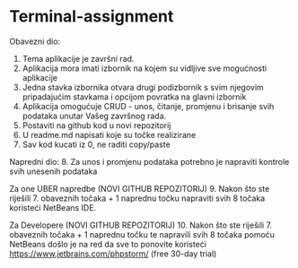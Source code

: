 # Terminal-assignment

Obavezni dio:
1. Tema aplikacije je završni rad.
2. Aplikacija mora imati izbornik na kojem su vidljive sve mogućnosti aplikacije
3. Jedna stavka izbornika otvara drugi podizbornik s svim njegovim pripadajućim stavkama i opcijom povratka na glavni izbornik
4. Aplikacija omogućuje CRUD - unos, čitanje, promjenu i brisanje svih podataka unutar Vašeg završnog rada.
5. Postaviti na github kod u novi repozitorij
6. U readme.md napisati koje su točke realizirane
7. Sav kod kucati iz 0, ne raditi copy/paste

Napredni dio:
8. Za unos i promjenu podataka potrebno je napraviti kontrole svih unesenih podataka

Za one UBER napredbe (NOVI GITHUB REPOZITORIJ)
9. Nakon što ste riješili 7. obaveznih točaka + 1 naprednu točku napraviti svih 8 točaka koristeći NetBeans IDE.

Za Developere (NOVI GITHUB REPOZITORIJ)
10. Nakon što ste riješili 7. obaveznih točaka + 1 naprednu točku te napravili svih 8 točaka pomoću NetBeans došlo je na red da sve to ponovite koristeći  https://www.jetbrains.com/phpstorm/ (free 30-day trial)